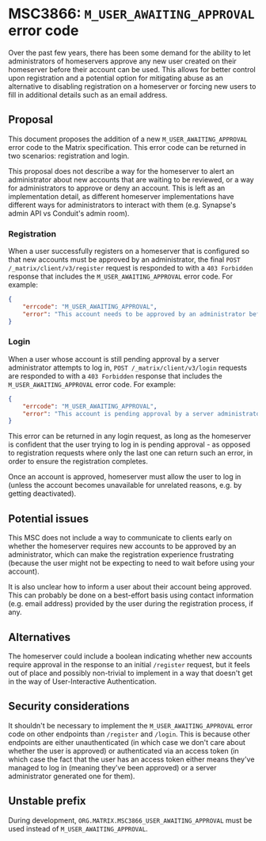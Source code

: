 # MSC3866: `M_USER_AWAITING_APPROVAL` error code

Over the past few years, there has been some demand for the ability to let
administrators of homeservers approve any new user created on their homeserver
before their account can be used. This allows for better control upon
registration and a potential option for mitigating abuse as an alternative to
disabling registration on a homeserver or forcing new users to fill in
additional details such as an email address.

## Proposal

This document proposes the addition of a new `M_USER_AWAITING_APPROVAL` error
code to the Matrix specification. This error code can be returned in two
scenarios: registration and login.

This proposal does not describe a way for the homeserver to alert an
administrator about new accounts that are waiting to be reviewed, or a way for
administrators to approve or deny an account. This is left as an implementation
detail, as different homeserver implementations have different ways for
administrators to interact with them (e.g. Synapse's admin API vs Conduit's
admin room).

### Registration

When a user successfully registers on a homeserver that is configured so that
new accounts must be approved by an administrator, the final `POST
/_matrix/client/v3/register` request is responded to with a `403 Forbidden`
response that includes the `M_USER_AWAITING_APPROVAL` error code. For example:

```json
{
    "errcode": "M_USER_AWAITING_APPROVAL",
    "error": "This account needs to be approved by an administrator before it can be used."
}
```

### Login

When a user whose account is still pending approval by a server administrator
attempts to log in, `POST /_matrix/client/v3/login` requests are responded to
with a `403 Forbidden` response that includes the `M_USER_AWAITING_APPROVAL`
error code. For example:

```json
{
    "errcode": "M_USER_AWAITING_APPROVAL",
    "error": "This account is pending approval by a server administrator. Please try again later."
}
```

This error can be returned in any login request, as long as the homeserver is
confident that the user trying to log in is pending approval - as opposed to
registration requests where only the last one can return such an error, in order
to ensure the registration completes.

Once an account is approved, homeserver must allow the user to log in (unless
the account becomes unavailable for unrelated reasons, e.g. by getting
deactivated).

## Potential issues

This MSC does not include a way to communicate to clients early on whether the
homeserver requires new accounts to be approved by an administrator, which can
make the registration experience frustrating (because the user might not be
expecting to need to wait before using your account).

It is also unclear how to inform a user about their account being approved. This
can probably be done on a best-effort basis using contact information (e.g.
email address) provided by the user during the registration process, if any.

## Alternatives

The homeserver could include a boolean indicating whether new accounts require
approval in the response to an initial `/register` request, but it feels out of
place and possibly non-trivial to implement in a way that doesn't get in the way
of User-Interactive Authentication.

## Security considerations

It shouldn't be necessary to implement the `M_USER_AWAITING_APPROVAL` error code
on other endpoints than `/register` and `/login`. This is because other
endpoints are either unauthenticated (in which case we don't care about whether
the user is approved) or authenticated via an access token (in which case the
fact that the user has an access token either means they've managed to log in
(meaning they've been approved) or a server administrator generated one for
them).

## Unstable prefix

During development, `ORG.MATRIX.MSC3866_USER_AWAITING_APPROVAL` must be used
instead of `M_USER_AWAITING_APPROVAL`.
